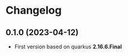 # Changelog

0.1.0 (2023-04-12)
------------------
+ First version based on quarkus **2.16.6.Final**